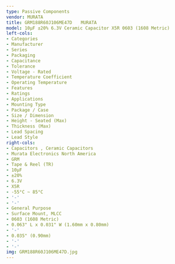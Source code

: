 ```yaml
---
type: Passive Components
vendor: MURATA
title: GRM188R60J106ME47D　　MURATA
model: 10µF ±20% 6.3V Ceramic Capacitor X5R 0603 (1608 Metric)
left-cols:
- Categories
- Manufacturer
- Series
- Packaging 
- Capacitance
- Tolerance
- Voltage - Rated
- Temperature Coefficient
- Operating Temperature
- Features
- Ratings
- Applications
- Mounting Type
- Package / Case
- Size / Dimension
- Height - Seated (Max)
- Thickness (Max)
- Lead Spacing
- Lead Style
right-cols:
- Capacitors , Ceramic Capacitors
- Murata Electronics North America
- GRM
- Tape & Reel (TR) 
- 10µF
- ±20%
- 6.3V
- X5R
- -55°C ~ 85°C
- '-'
- '-'
- General Purpose
- Surface Mount, MLCC
- 0603 (1608 Metric)
- 0.063" L x 0.031" W (1.60mm x 0.80mm)
- '-'
- 0.035" (0.90mm)
- '-'
- '-'
img: GRM188R60J106ME47D.jpg
---
```

